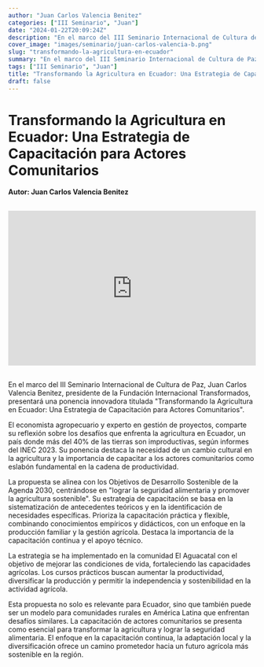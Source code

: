 ```yaml
---
author: "Juan Carlos Valencia Benitez"
categories: ["III Seminario", "Juan"]
date: "2024-01-22T20:09:24Z"
description: "En el marco del III Seminario Internacional de Cultura de Paz, Juan Carlos Valencia Benitez, presidente de la Fundación Internacional Transformados, presentará una ponencia innovadora titulada Transformando la Agricultura en Ecuador Una Estrategia de Capacitación para Actores Comunitarios"
cover_image: "images/seminario/juan-carlos-valencia-b.png"
slug: "transformando-la-agricultura-en-ecuador"
summary: "En el marco del III Seminario Internacional de Cultura de Paz, Juan Carlos Valencia Benitez, presidente de la Fundación Internacional Transformados, presentará una ponencia innovadora titulada Transformando la Agricultura en Ecuador Una Estrategia de Capacitación para Actores Comunitarios"
tags: ["III Seminario", "Juan"]
title: "Transformando la Agricultura en Ecuador: Una Estrategia de Capacitación para Actores Comunitarios"
draft: false
---
```


# Transformando la Agricultura en Ecuador: Una Estrategia de Capacitación para Actores Comunitarios

<div style="display: flex; justify-content: flex-start; font-weight: bold; margin-bottom: 30px;"> 
Autor: Juan Carlos Valencia Benitez
</div>

<div style="display: flex; justify-content: center; margin-bottom: 30px;">
<iframe width="560" height="315" src="https://www.youtube.com/embed/lGGzWLHW3JE?si=AV1hR1FDw83oTXSN" title="YouTube video player" frameborder="0" allow="accelerometer; autoplay; clipboard-write; encrypted-media; gyroscope; picture-in-picture; web-share" allowfullscreen></iframe>
</div>

En el marco del III Seminario Internacional de Cultura de Paz, Juan Carlos Valencia Benitez, presidente de la Fundación Internacional Transformados, presentará una ponencia innovadora titulada "Transformando la Agricultura en Ecuador: Una Estrategia de Capacitación para Actores Comunitarios".

El economista agropecuario y experto en gestión de proyectos, comparte su reflexión sobre los desafíos que enfrenta la agricultura en Ecuador, un país donde más del 40% de las tierras son improductivas, según informes del INEC 2023. Su ponencia destaca la necesidad de un cambio cultural en la agricultura y la importancia de capacitar a los actores comunitarios como eslabón fundamental en la cadena de productividad.

La propuesta se alinea con los Objetivos de Desarrollo Sostenible de la Agenda 2030, centrándose en "lograr la seguridad alimentaria y promover la agricultura sostenible". Su estrategia de capacitación se basa en la sistematización de antecedentes teóricos y en la identificación de necesidades específicas. Prioriza la capacitación práctica y flexible, combinando conocimientos empíricos y didácticos, con un enfoque en la producción familiar y la gestión agrícola. Destaca la importancia de la capacitación continua y el apoyo técnico.

La estrategia se ha implementado en la comunidad El Aguacatal con el objetivo de mejorar las condiciones de vida, fortaleciendo las capacidades agrícolas. Los cursos prácticos buscan aumentar la productividad, diversificar la producción y permitir la independencia y sostenibilidad en la actividad agrícola.

Esta propuesta no solo es relevante para Ecuador, sino que también puede ser un modelo para comunidades rurales en América Latina que enfrentan desafíos similares. La capacitación de actores comunitarios se presenta como esencial para transformar la agricultura y lograr la seguridad alimentaria. El enfoque en la capacitación continua, la adaptación local y la diversificación ofrece un camino prometedor hacia un futuro agrícola más sostenible en la región.